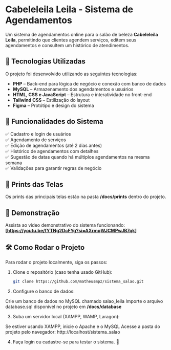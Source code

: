 # Cabeleleila Leila - Sistema de Agendamentos

Um sistema de agendamentos online para o salão de beleza **Cabeleleila Leila**, permitindo que clientes agendem serviços, editem seus agendamentos e consultem um histórico de atendimentos.

## 🚀 Tecnologias Utilizadas

O projeto foi desenvolvido utilizando as seguintes tecnologias:

- **PHP** – Back-end para lógica de negócio e conexão com banco de dados  
- **MySQL** – Armazenamento dos agendamentos e usuários  
- **HTML, CSS e JavaScript** – Estrutura e interatividade no front-end  
- **Tailwind CSS** – Estilização do layout  
- **Figma** – Protótipo e design do sistema  

## 🎨 Funcionalidades do Sistema

✅ Cadastro e login de usuários  
✅ Agendamento de serviços  
✅ Edição de agendamentos (até 2 dias antes)  
✅ Histórico de agendamentos com detalhes  
✅ Sugestão de datas quando há múltiplos agendamentos na mesma semana  
✅ Validações para garantir regras de negócio  

## 📸 Prints das Telas

Os prints das principais telas estão na pasta **/docs/prints** dentro do projeto.

## 🎥 Demonstração

Assista ao vídeo demonstrativo do sistema funcionando: **[https://youtu.be/fYTNg2DcFYg?si=AXrmqWJCMPwJB7qk]**  

## 🛠 Como Rodar o Projeto

Para rodar o projeto localmente, siga os passos:

1. Clone o repositório (caso tenha usado GitHub):
   ```bash
   git clone https://github.com/matheusmpz/sistema_salao.git

2. Configure o banco de dados:

Crie um banco de dados no MySQL chamado salao_leila
Importe o arquivo database.sql disponível no projeto em **/docs/database**

3. Suba um servidor local (XAMPP, WAMP, Laragon):

Se estiver usando XAMPP, inicie o Apache e o MySQL
Acesse a pasta do projeto pelo navegador:
    http://localhost/sistema_salao

4. Faça login ou cadastre-se para testar o sistema. 🚀    